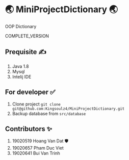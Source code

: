 # :earth_asia:	MiniProjectDictionary :earth_asia:	
OOP Dictionary 

COMPLETE_VERSION
## Prequisite :writing_hand:
1. Java 1.8
2. Mysql
3. Intelij IDE
## For developer :white_check_mark:
1. Clone project `git clone git@github.com:Kingsoulz4/MiniProjectDictionary.git`
2. Backup database from `src/database` 
## Contributors ✨
1. 19020519 Hoang Van Dat :shield:
2. 19020657 Pham Duc Viet
3. 19020641 Bui Van Trinh

